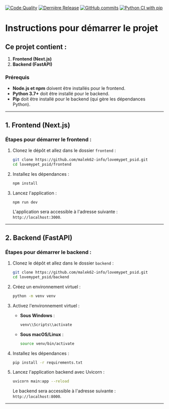 [![Code Quality](https://img.shields.io/badge/Code%20Quality-A-brightgreen)](https://app.codacy.com/gh/malek62-info/lovemypet_psid/dashboard) [![Dernière Release](https://img.shields.io/github/v/release/malek62-info/LoveMyPet?style=flat-square)](https://github.com/malek62-info/lovemypet_psid/releases) [![GitHub commits](https://img.shields.io/github/last-commit/malek62-info/LoveMyPet/main)](https://github.com/malek62-info/lovemypet_psid/commits/main) [![Python CI with pip](https://github.com/malek62-info/lovemypet_psid/actions/workflows/python.yml/badge.svg)](https://github.com/malek62-info/lovemypet_psid/actions/runs)


# Instructions pour démarrer le projet

## Ce projet contient :
1. **Frontend (Next.js)**
2. **Backend (FastAPI)**

### Prérequis
- **Node.js et npm** doivent être installés pour le frontend.
- **Python 3.7+** doit être installé pour le backend.
- **Pip** doit être installé pour le backend (qui gère les dépendances Python).

---

## 1. Frontend (Next.js)

### Étapes pour démarrer le frontend :

1. Clonez le dépôt et allez dans le dossier `frontend` :
    ```bash
    git clone https://github.com/malek62-info/lovemypet_psid.git
    cd lovemypet_psid/frontend
    ```

2. Installez les dépendances :
    ```bash
    npm install
    ```

3. Lancez l'application :
    ```bash
    npm run dev
    ```

   L'application sera accessible à l'adresse suivante : `http://localhost:3000`.

---

## 2. Backend (FastAPI)

### Étapes pour démarrer le backend :

1. Clonez le dépôt et allez dans le dossier `backend` :
    ```bash
    git clone https://github.com/malek62-info/lovemypet_psid.git
    cd lovemypet_psid/backend
    ```

2. Créez un environnement virtuel :
    ```bash
    python -m venv venv
    ```

3. Activez l'environnement virtuel :
    - **Sous Windows** :
      ```bash
      venv\\Scripts\\activate
      ```
    - **Sous macOS/Linux** :
      ```bash
      source venv/bin/activate
      ```

4. Installez les dépendances :
    ```bash
    pip install -r requirements.txt
    ```

5. Lancez l'application backend avec Uvicorn :
    ```bash
    uvicorn main:app --reload
    ```

   Le backend sera accessible à l'adresse suivante : `http://localhost:8000`.

---

